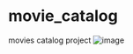 # movie_catalog
movies catalog project
![image](https://github.com/malyshevdv/movie_catalog/assets/56846927/d5977ea4-7ae7-49dc-b715-1b1916db0675)
